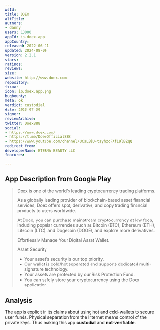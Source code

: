 ```yaml
---
wsId: 
title: DOEX
altTitle: 
authors:
- danny
users: 10000
appId: io.doex.app
appCountry: 
released: 2022-06-11
updated: 2024-08-06
version: 2.2.1
stars: 
ratings: 
reviews: 
size: 
website: http://www.doex.com
repository: 
issue: 
icon: io.doex.app.png
bugbounty: 
meta: ok
verdict: custodial
date: 2023-07-30
signer: 
reviewArchive: 
twitter: Doex888
social:
- https://www.doex.com/
- https://t.me/DoexOfficial888
- https://www.youtube.com/channel/UCsLBiU-tsyhzcFAf19lBZqQ
redirect_from: 
developerName: ETERNA BEAUTY LLC
features: 

---
```


## App Description from Google Play

> Doex is one of the world's leading cryptocurrency trading platforms.
>
> As a globally leading provider of blockchain-based asset financial services, Doex offers spot, derivative, and copy trading financial products to users worldwide.
>
> At Doex, you can purchase mainstream cryptocurrency at low fees, including popular currencies such as Bitcoin (BTC), Ethereum (ETH), Litecoin (LTC), and Dogecoin (DOGE), and explore more derivatives.
>
> Effortlessly Manage Your Digital Asset Wallet.
> 
> Asset Security
> 
> - Your asset's security is our top priority.
> - Our wallet is cold/hot separated and supports dedicated multi-signature technology.
> - Your assets are protected by our Risk Protection Fund.
> - You can safely store your cryptocurrency using the Doex application.

## Analysis 

The app is explicit in its claims about using hot and cold-wallets to secure user funds. Physical separation from the Internet means control of the private keys. Thus making this app **custodial** and **not-verifiable**.